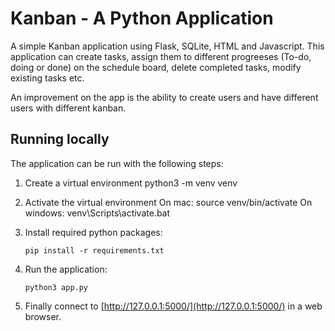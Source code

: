 Kanban - A Python Application
===================
A simple Kanban application using Flask, SQLite, HTML and Javascript.
This application can create tasks, assign them to different progreeses (To-do, doing or done) on the schedule board, delete completed tasks, modify existing tasks etc.

An improvement on the app is the ability to create users and have different users with different kanban.

Running locally
---------------
The application can be run with the following steps:

 1. Create a virtual environment
        python3 -m venv venv
       
 2. Activate the virtual environment
     On mac:
        source venv/bin/activate
     On windows:
        venv\Scripts\activate.bat
        
 3. Install required python packages:

        pip install -r requirements.txt

 4. Run the application:

        python3 app.py

 5. Finally connect to [http://127.0.0.1:5000/](http://127.0.0.1:5000/) in a
    web browser.
